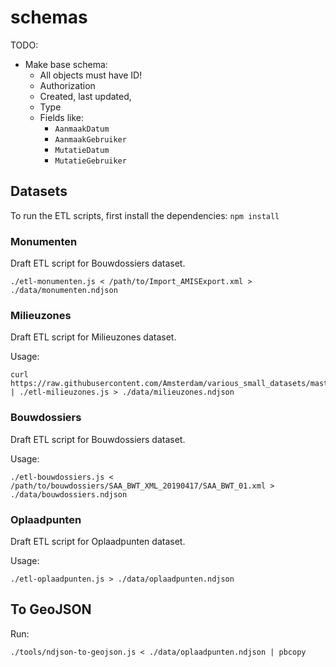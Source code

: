 # schemas

TODO:

- Make base schema:
    - All objects must have ID!
    - Authorization
    - Created, last updated,
    - Type
    - Fields like:
        - `AanmaakDatum`
        - `AanmaakGebruiker`
        - `MutatieDatum`
        - `MutatieGebruiker`

## Datasets

To run the ETL scripts, first install the dependencies: `npm install`

### Monumenten

Draft ETL script for Bouwdossiers dataset.

    ./etl-monumenten.js < /path/to/Import_AMISExport.xml > ./data/monumenten.ndjson

### Milieuzones

Draft ETL script for Milieuzones dataset.

Usage:

    curl https://raw.githubusercontent.com/Amsterdam/various_small_datasets/master/src/milieuzones/data/milieuzones.json | ./etl-milieuzones.js > ./data/milieuzones.ndjson

### Bouwdossiers

Draft ETL script for Bouwdossiers dataset.

Usage:

    ./etl-bouwdossiers.js < /path/to/bouwdossiers/SAA_BWT_XML_20190417/SAA_BWT_01.xml > ./data/bouwdossiers.ndjson

### Oplaadpunten

Draft ETL script for Oplaadpunten dataset.

Usage:

    ./etl-oplaadpunten.js > ./data/oplaadpunten.ndjson

## To GeoJSON

Run:

    ./tools/ndjson-to-geojson.js < ./data/oplaadpunten.ndjson | pbcopy